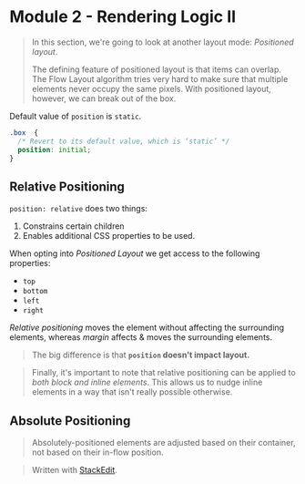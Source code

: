 # Module 2  - Rendering Logic II

> In this section, we're going to look at another layout mode: _Positioned layout_.
> >
> The defining feature of positioned layout is that items can overlap. The Flow Layout algorithm tries very hard to make sure that multiple elements never occupy the same pixels. With positioned layout, however, we can break out of the box.

Default value of `position` is `static`.

```css
.box  {
  /* Revert to its default value, which is ‘static’ */
  position: initial;
}
```

## Relative Positioning

`position: relative` does two things:
1.  Constrains certain children
2.  Enables additional CSS properties to be used.

When opting into _Positioned Layout_ we get access to the following properties:
- `top`
- `bottom`
- `left`
- `right`

_Relative positioning_ moves the element without affecting the surrounding elements, whereas _margin_ affects & moves the surrounding elements.
> The big difference is that **`position`  doesn't impact layout.**

> Finally, it's important to note that relative positioning can be applied to _both block and inline elements_. This allows us to nudge inline elements in a way that isn't really possible otherwise.

## Absolute Positioning

> Absolutely-positioned elements are adjusted based on their container, not based on their in-flow position.



> Written with [StackEdit](https://stackedit.io/).
<!--stackedit_data:
eyJoaXN0b3J5IjpbLTQ2MTExMjA4NiwxNDM3NTkzMzY3LDEzMT
I2MzMzMTBdfQ==
-->